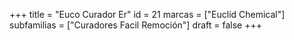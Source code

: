 +++
title = "Euco Curador Er"
id = 21
marcas = ["Euclid Chemical"]
subfamilias = ["Curadores Facil Remoción"]
draft = false
+++

<!--more-->